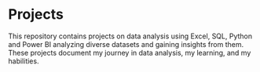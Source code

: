 # Projects

This repository contains projects on data analysis using Excel, SQL, Python and Power BI analyzing diverse datasets and gaining insights from them.
These projects document my journey in data analysis, my learning, and my habilities.
